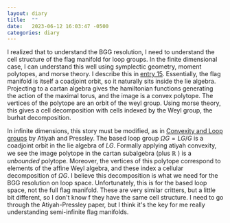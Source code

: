 ```yaml
---
layout: diary 
title:  ""
date:   2023-06-12 16:03:47 -0500
categories: diary
---
```


I realized that to understand the BGG resolution, I need to understand the cell structure of the flag manifold for loop groups. In the finite dimensional case, I can understand this well using symplectic geometry, moment polytopes, and morse theory. I describe this in [entry 15](/diary/15). Essentially, the flag manifold is itself a coadjoint orbit, so it naturally sits inside the lie algebra. Projecting to a cartan algebra gives the hamiltonian functions generating the action of the maximal torus, and the image is a convex polytope. The vertices of the polytope are an orbit of the weyl group. Using morse theory, this gives a cell decomposition with cells indexed by the Weyl group, the burhat decomposition.

In infinite dimensions, this story must be modified, as in [Convexity and Loop groups](https://link.springer.com/content/pdf/10.1007/978-1-4757-9286-7_3.pdf) by Atiyah and Pressley. The based loop group $\Omega G = LG / G$ is  a coadjoint orbit in the lie algebra of $LG$. Formally applying atiyah convexity, we see the image polytope in the cartan subalgebra (plus $\mathbb{R}$ ) is a *unbounded* polytope. Moreover, the vertices of this polytope correspond to elements of the affine Weyl algebra, and these index a cellular decomposition of $\Omega G$. I believe this decomposition is what we need for the BGG resolution on loop space. Unfortunately, this is for the based loop space, not the full flag manifold. These are very similar critters, but a little bit different, so I don't know f they have the same cell structure. I need to go through the Atiyah-Pressley paper, but I think it's the key for me really understanding semi-infinite flag manifolds. 
